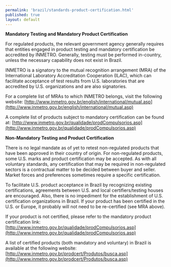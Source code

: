 ```yaml
---
permalink: 'brazil/standards-product-certification.html'
published: true
layout: default
---
```

**Mandatory Testing and Mandatory Product Certification**

For regulated products, the relevant government agency generally requires that entities engaged in product testing and mandatory certification be accredited by INMETRO. Generally, testing must be performed in-country, unless the necessary capability does not exist in Brazil.

INMETRO is a signatory to the mutual recognition arrangement (MRA) of the International Laboratory Accreditation Cooperation (ILAC), which can facilitate acceptance of test results from U.S. laboratories that are accredited by U.S. organizations and are also signatories.

For a complete list of MRAs to which INMETRO belongs, visit the following website: [http://www.inmetro.gov.br/english/international/mutual.asp](http://www.inmetro.gov.br/english/international/mutual.asp)

A complete list of products subject to mandatory certification can be found at: [http://www.inmetro.gov.br/qualidade/prodCompulsorios.asp](http://www.inmetro.gov.br/qualidade/prodCompulsorios.asp)

**Non-Mandatory Testing and Product Certification**

There is no legal mandate as of yet to retest non-regulated products that have been approved in their country of origin. For non-regulated products, some U.S. marks and product certification may be accepted. As with all voluntary standards, any certification that may be required in non-regulated sectors is a contractual matter to be decided between buyer and seller. Market forces and preferences sometimes require a specific certification.

To facilitate U.S. product acceptance in Brazil by recognizing existing certifications, agreements between U.S. and local certifiers/testing houses are encouraged. Also, there is no impediment for the establishment of U.S. certification organizations in Brazil. If your product has been certified in the U.S. or Europe, it probably will not need to be re-certified (see MRA above).

If your product is not certified, please refer to the mandatory product certification link: [http://www.inmetro.gov.br/qualidade/prodCompulsorios.asp](http://www.inmetro.gov.br/qualidade/prodCompulsorios.asp)

A list of certified products (both mandatory and voluntary) in Brazil is available at the following website: [http://www.inmetro.gov.br/prodcert/Produtos/busca.asp](http://www.inmetro.gov.br/prodcert/Produtos/busca.asp)
